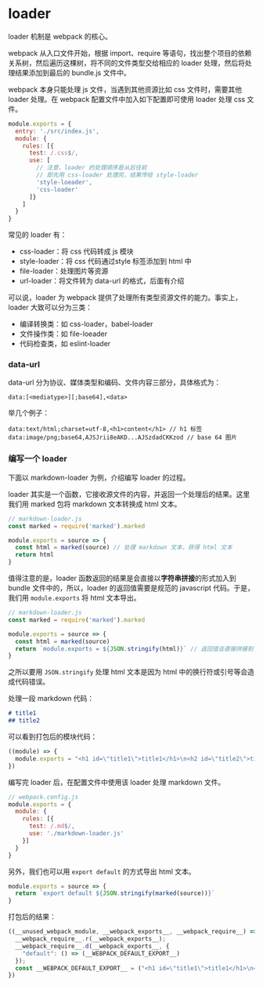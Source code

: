 # loader

loader 机制是 webpack 的核心。

webpack 从入口文件开始，根据 import、require 等语句，找出整个项目的依赖关系树，然后遍历这棵树，将不同的文件类型交给相应的 loader 处理，然后将处理结果添加到最后的 bundle.js 文件中。

webpack 本身只能处理 js 文件，当遇到其他资源比如 css 文件时，需要其他 loader 处理。在 webpack 配置文件中加入如下配置即可使用 loader 处理 css 文件。

```javascript
module.exports = {
  entry: './src/index.js',
  module: {
    rules: [{
      test: /.css$/,
      use: [
        // 注意，loader 的处理顺序是从后往前
        // 即先用 css-loader 处理完，结果传给 style-loader
        'style-loeader',
        'css-loader'
      ]}
    ]
  }
}
```

常见的 loader 有：

* css-loader：将 css 代码转成 js 模块
* style-loader：将 css 代码通过style 标签添加到 html 中
* file-loader：处理图片等资源
* url-loader：将文件转为 data-url 的格式，后面有介绍

可以说，loader 为 webpack 提供了处理所有类型资源文件的能力。事实上，loader 大致可以分为三类：

* 编译转换类：如 css-loader，babel-loader
* 文件操作类：如 file-loeader
* 代码检查类，如 eslint-loader

### data-url

data-url 分为协议、媒体类型和编码、文件内容三部分，具体格式为：

```
data:[<mediatype>][;base64],<data>
```

举几个例子：

```
data:text/html;charset=utf-8,<h1>content</h1> // h1 标签
data:image/png;base64,AJSJrii8eAKD...AJSzdadCKKzod // base 64 图片
```

### 编写一个 loader

下面以 markdown-loader 为例，介绍编写 loader 的过程。

loader 其实是一个函数，它接收源文件的内容，并返回一个处理后的结果。这里我们用 marked 包将 markdown 文本转换成 html 文本。

```javascript
// markdown-loader.js
const marked = require('marked').marked

module.exports = source => {
  const html = marked(source) // 处理 markdown 文本，获得 html 文本
  return html
}
```

值得注意的是，loader 函数返回的结果是会直接以**字符串拼接**的形式加入到 bundle 文件中的，所以，loader 的返回值需要是规范的 javascript 代码。于是，我们用 `module.exports` 将 html 文本导出。

```javascript
// markdown-loader.js
const marked = require('marked').marked

module.exports = source => {
  const html = marked(source)
  return `module.exports = ${JSON.stringify(html)}` // 返回值会直接拼接到 bundle 中
}
```

之所以要用 `JSON.stringify` 处理 html 文本是因为 html 中的换行符或引号等会造成代码错误。

处理一段 markdown 代码：

```markdown
# title1
## title2
```

可以看到打包后的模块代码：

```javascript
((module) => {
  module.exports = "<h1 id=\"title1\">title1</h1>\n<h2 id=\"title2\">title2</h2>\n"
})
```

编写完 loader 后，在配置文件中使用该 loader 处理 markdown 文件。

```javascript
// webpack.config.js
module.exports = {
  module: {
    rules: [{
      test: /.md$/,
      use: './markdown-loader.js'
    }]
  }
}
```

另外，我们也可以用 `export default` 的方式导出 html 文本。

```javascript
module.exports = source => {
  return `export default ${JSON.stringify(marked(source))}`
}
```

打包后的结果：

```javascript
((__unused_webpack_module, __webpack_exports__, __webpack_require__) => {
  __webpack_require__.r(__webpack_exports__);
  __webpack_require__.d(__webpack_exports__, {
    "default": () => (__WEBPACK_DEFAULT_EXPORT__)
  });
  const __WEBPACK_DEFAULT_EXPORT__ = ("<h1 id=\"title1\">title1</h1>\n<h2 id=\"title2\">title2</h2>\n");
})
```

